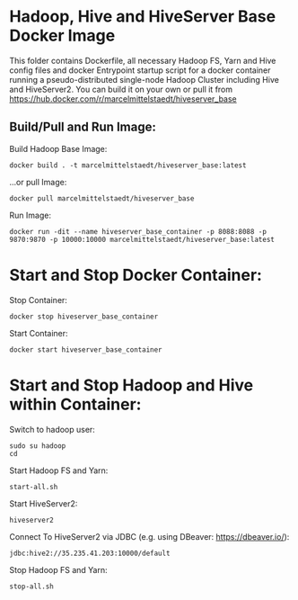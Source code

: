 # Hadoop, Hive and HiveServer Base Docker Image
This folder contains Dockerfile, all necessary Hadoop FS, Yarn and Hive config files and docker Entrypoint startup script for a docker container running a pseudo-distributed single-node Hadoop Cluster including Hive and HiveServer2. You can build it on your own or pull it from https://hub.docker.com/r/marcelmittelstaedt/hiveserver_base

## Build/Pull and Run Image:

Build Hadoop Base Image:
```
docker build . -t marcelmittelstaedt/hiveserver_base:latest
```

...or pull Image:
```
docker pull marcelmittelstaedt/hiveserver_base
```

Run Image:
```
docker run -dit --name hiveserver_base_container -p 8088:8088 -p 9870:9870 -p 10000:10000 marcelmittelstaedt/hiveserver_base:latest
```

# Start and Stop Docker Container:
Stop Container:
```
docker stop hiveserver_base_container
```

Start Container:
```
docker start hiveserver_base_container
```

# Start and Stop Hadoop and Hive within Container:
Switch to hadoop user:
```
sudo su hadoop
cd
```

Start Hadoop FS and Yarn:
```
start-all.sh
```

Start HiveServer2:
```
hiveserver2
```

Connect To HiveServer2 via JDBC (e.g. using DBeaver: https://dbeaver.io/):
```
jdbc:hive2://35.235.41.203:10000/default
```

Stop Hadoop FS and Yarn:
```
stop-all.sh
```
